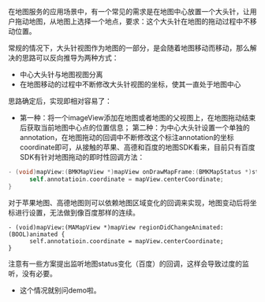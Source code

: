 在地图服务的应用场景中，有一个常见的需求是在地图中心放置一个大头针，让用户拖动地图，从地图上选择一个地点，要求：这个大头针在地图的拖动过程中不移动位置。

常规的情况下，大头针视图作为地图的一部分，是会随着地图移动而移动，那么解决的思路可以反向推导为两种方式：
- 中心大头针与地图视图分离
- 在地图移动的过程中不断修改大头针视图的坐标，使其一直处于地图中心

思路确定后，实现即相对容易了：
- 第一种：将一个imageView添加在地图或者地图的父视图上，在地图拖动结束后获取当前地图中心点的位置信息；
第二种：为中心大头针设置一个单独的annotation，在地图拖动的回调中不断修改这个标注annotation的坐标coordinate即可，从接触的苹果、高德和百度的地图SDK看来，目前只有百度SDK有针对地图拖动的即时性回调方法：

```objective-C
- (void)mapView:(BMKMapView *)mapView onDrawMapFrame:(BMKMapStatus *)status {
      self.annotatioin.coordinate = mapView.centerCoordinate;
}
```
对于苹果地图、高德地图则可以依赖地图区域变化的回调来实现，地图变动后将坐标进行设置，无法做到像百度那样的连续。
```objctive-C
- (void)mapView:(MAMapView *)mapView regionDidChangeAnimated:(BOOL)animated {
      self.annotatioin.coordinate = mapView.centerCoordinate;
}
```

注意有一些方案提出监听地图status变化（百度）的回调，这样会导致过度的监听，没有必要。

- 这个情况就别问demo啦。

